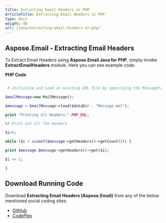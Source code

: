 ```yaml
---
title: Extracting Email Headers in PHP
ArticleTitle: Extracting Email Headers in PHP
type: docs
weight: 40
url: /java/extracting-email-headers-in-php/
---
```


## **Aspose.Email - Extracting Email Headers**
To Extract Email Headers using **Aspose.Email Java for PHP**, simply invoke **ExtractEmailHeaders** module. Here you can see example code.

**PHP Code**

``` php

 # Initialize and Load an existing EML file by specifying the MessageFormat

$mailMessage=new MailMessage();

$message = $mailMessage->load($dataDir . "Message.eml");

print "Printing all Headers:".PHP_EOL;

\# Print out all the headers

$i=0;

while ($i < sizeof($message->getHeaders()->getCount())) {

print $message.$message->getHeaders()->get($i);

$i += 1;

}

```
## **Download Running Code**
Download **Extracting Email Headers (Aspose.Email)** from any of the below mentioned social coding sites:

- [GitHub](https://github.com/aspose-email/Aspose.Email-for-Java/blob/master/Plugins/Aspose_Email_Java_for_PHP/src/aspose/email/ProgrammingEmail/ExtractEmailHeaders.php)
- [CodePlex](https://archive.codeplex.com/?p=asposeemailjavaphp#src/aspose/email/ProgrammingEmail/ExtractEmailHeaders.php)
